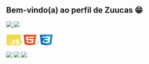 ## Bem-vindo(a) ao perfil de Zuucas 😁

 <div>
   <a href="https://github.com/Zuucas">
   <img height="180em" src="https://github-readme-stats.vercel.app/api?username=Zuucas&show_icons=true&theme=tokyonight&include_all_commits=true&count_private=true"/>
   <img height="180em" src="https://github-readme-stats.vercel.app/api/top-langs/?username=Zuucas&layout=compact&langs_count=6&theme=tokyonight"/>
</div>
    
<div style="display: inline_block"><br>
  <img align="center" alt="Js" target="blank" height="30" width="40" src="https://raw.githubusercontent.com/devicons/devicon/master/icons/javascript/javascript-plain.svg">
  <img align="center" alt="HTML" target="blank" height="30" width="40" src="https://raw.githubusercontent.com/devicons/devicon/master/icons/html5/html5-original.svg">
  <img align="center" alt="CSS" target="blank" height="30" width="40" src="https://raw.githubusercontent.com/devicons/devicon/master/icons/css3/css3-original.svg">
</div>
 <br>
<div> 
  <a href="https://instagram.com/luca.meloo" target="_blank"><img src="https://img.shields.io/badge/-Instagram-%23E4405F?style=for-the-badge&logo=instagram&logoColor=white" target="_blank"></a>
  <a href = "lucasmelo402@gmail.com"><img src="https://img.shields.io/badge/-Gmail-%23333?style=for-the-badge&logo=gmail&logoColor=white" target="_blank"></a>
  <a href="https://www.linkedin.com/in/lucas-melo-85a16b164/" target="_blank"><img src="https://img.shields.io/badge/-LinkedIn-%230077B5?style=for-the-badge&logo=linkedin&logoColor=white" target="_blank"></a>
</div>
